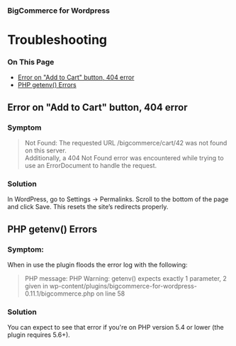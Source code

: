 <div><h3 class="sub-docs-type" id="bigcommerce-for-wordpress">BigCommerce for Wordpress</h3>

# Troubleshooting

<div class="otp" id="no-index">

### On This Page
- [Error on "Add to Cart" button, 404 error](#error-on-%22add-to-cart%22-button-404-error)
- [PHP getenv() Errors](#php-getenv-errors)

</div> 

## Error on "Add to Cart" button, 404 error

### Symptom

> Not Found: The requested URL /bigcommerce/cart/42 was not found on this server.  
> Additionally, a 404 Not Found error was encountered while trying to use an ErrorDocument to handle the request.

### Solution
In WordPress, go to Settings → Permalinks. Scroll to the bottom of the page and click Save. This resets the site’s redirects properly.

## PHP getenv() Errors

### Symptom: 
When in use the plugin floods the error log with the following:

> PHP message: PHP Warning: getenv() expects exactly 1 parameter, 2 given in wp-content/plugins/bigcommerce-for-wordpress-0.11.1/bigcommerce.php on line 58

### Solution
You can expect to see that error if you're on PHP version 5.4 or lower (the plugin requires 5.6+).
